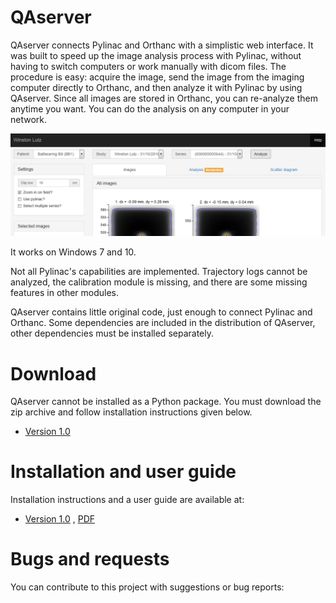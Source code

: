 # QAserver

QAserver connects Pylinac and Orthanc with a simplistic web interface. It was built to speed up the image analysis process with Pylinac, without having to switch computers or work manually with dicom files. The procedure is easy: acquire the image, send the image from the imaging computer directly to Orthanc, and then analyze it with Pylinac by using QAserver. Since all images are stored in Orthanc, you can re-analyze them anytime you want. You can do the analysis on any computer in your network.

![image](image.png)

It works on Windows 7 and 10.

Not all Pylinac's capabilities are implemented. Trajectory logs cannot be analyzed, the calibration module is missing, and there are some missing features in other modules.

QAserver contains little original code, just enough to connect Pylinac and Orthanc. Some dependencies are included in the distribution of QAserver, other dependencies must be installed separately.


# Download

QAserver cannot be installed as a Python package. You must download the zip archive and follow installation instructions given below.

* [Version 1.0](/versions/qaserver1.0.zip)

# Installation and user guide

Installation instructions and a user guide are available at:

* [Version 1.0](https://brjdenis.github.io/qaserver/docs/version1.0/html/) , [PDF](/pdf/qaserver1.0.pdf)

# Bugs and requests

You can contribute to this project with suggestions or bug reports: 

